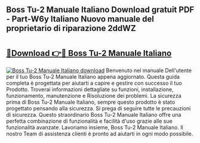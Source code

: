 ## Boss Tu-2 Manuale Italiano Download gratuit PDF - Part-W6y Italiano Nuovo manuale del proprietario di riparazione 2ddWZ

# <h2><a href="http://dfelxv.blite.top/?on=Boss+Tu-2+Manuale+Italiano">🔗Download 👉🔴 Boss Tu-2 Manuale Italiano</a></h2>

[![Boss Tu-2 Manuale Italiano download](https://i.imgur.com/lujVjoI.png)](http://dfelxv.blite.top/?on=Boss+Tu-2+Manuale+Italiano)
Benvenuto nel manuale Dell'utente per il tuo Boss Tu-2 Manuale Italiano appena aggiornato. Questa guida completa è progettata per aiutarti a capire e gestire con successo il tuo Prodotto. Troverai informazioni dettagliate su funzioni, installazione, funzionamento, manutenzione e Risoluzione dei problemi. La sicurezza prima di Boss Tu-2 Manuale Italiano, sempre questo prodotto è stato progettato pensando alla sicurezza. Si prega di seguire tutte le precauzioni di sicurezza. Questo straordinario Boss Tu-2 Manuale Italiano offre una perfetta combinazione di funzionalità e facilità d'uso grazie alle sue funzionalità avanzate. Lavoriamo insieme, Boss Tu-2 Manuale Italiano. Il nostro Team di assistenza clienti è pronto ad aiutarti in ogni modo possibile.
